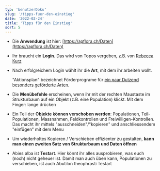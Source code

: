 ```yaml
---
typ: 'benutzerDoku'
slug: '/tipps-fuer-den-einstieg'
date: '2022-02-24'
title: 'Tipps für den Einstieg'
sort: 5
---
```


- Die **Anwendung** ist hier: [https://apflora.ch/Daten](https://apflora.ch/Daten)
- Ihr braucht ein **Login**. Das wird von Topos vergeben, z.B. von [Rebecca Kurz](mailto:kurz@toposmm.ch)
- Nach erfolgreichem Login wählt ihr die **Art**, mit dem ihr arbeiten wollt.

  "Aktionsplan" bezeichnet Förderprograme für [ein paar Dutzend besonders geförderte Arten](https://www.zh.ch/de/umwelt-tiere/naturschutz/artenschutz.html#-161530551).

- Die **Menübefehle** erscheinen, wenn ihr mit der rechten Maustaste im Strukturbaum auf ein Objekt (z.B. eine Population) klickt. Mit dem Finger: lange drücken
- Ein Teil der **Objekte können verschoben werden**: Populationen, Teil-Populationen, Massnahmen, Feldkontrollen und Freiwilligen-Kontrollen. Das macht ihr mittels "ausschneiden"/"kopieren" und anschliessendem "einfügen" mit dem Menu
- Um wiederholtes Kopieren / Verschieben effizienter zu gestalten, **kann man einen zweiten Satz von Strukturbaum und Daten öffnen**
- Abies alba ist **Testart**. Hier könnt ihr alles ausprobieren, was euch (noch) nicht geheuer ist. Damit man auch üben kann, Populationen zu verschieben, ist auch Abutilon theophrasti Testart
